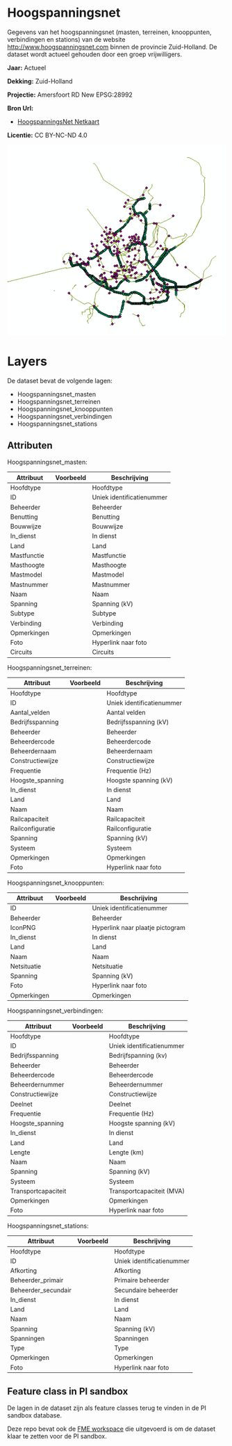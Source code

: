 
# Hoogspanningsnet

Gegevens van het hoogspanningsnet (masten, terreinen, knooppunten, verbindingen en stations) van de website http://www.hoogspanningsnet.com binnen de provincie Zuid-Holland. De dataset wordt actueel gehouden door een groep vrijwilligers.

**Jaar:** Actueel

**Dekking:** Zuid-Holland

**Projectie:** Amersfoort RD New EPSG:28992

**Bron Url:** 
* [HoogspanningsNet Netkaart](https://webkaart.hoogspanningsnet.com/index2.php#6/52.000/5.000)

**Licentie:** CC BY-NC-ND 4.0

![](voorbeeld_hoogspanningsnet.png)

# Layers

De dataset bevat de volgende lagen:
* Hoogspanningsnet_masten
* Hoogspanningsnet_terreinen
* Hoogspanningsnet_knooppunten
* Hoogspanningsnet_verbindingen
* Hoogspanningsnet_stations

## Attributen

Hoogspanningsnet_masten:

| Attribuut          | Voorbeeld | Beschrijving | 
|----------         |-----------|--------------|
|Hoofdtype || Hoofdtype |
|ID        || Uniek identificatienummer |
|Beheerder||Beheerder|
|Benutting||Benutting|
|Bouwwijze||Bouwwijze|
|In_dienst|| In dienst|
|Land||Land|
|Mastfunctie||Mastfunctie|
|Masthoogte||Masthoogte|
|Mastmodel||Mastmodel|
|Mastnummer||Mastnummer|
|Naam||Naam|
|Spanning||Spanning (kV)|
|Subtype||Subtype|
|Verbinding||Verbinding|
|Opmerkingen||Opmerkingen|
|Foto||Hyperlink naar foto|
|Circuits||Circuits|

Hoogspanningsnet_terreinen:

| Attribuut          | Voorbeeld | Beschrijving | 
|----------         |-----------|--------------|
|Hoofdtype || Hoofdtype |
|ID        || Uniek identificatienummer |
|Aantal_velden|| Aantal velden|
|Bedrijfsspanning||Bedrijfsspanning (kV)|
|Beheerder||Beheerder|
|Beheerdercode||Beheerdercode|
|Beheerdernaam||Beheerdernaam|
|Constructiewijze||Constructiewijze|
|Frequentie||Frequentie (Hz)|
|Hoogste_spanning||Hoogste spanning (kV)|
|In_dienst|| In dienst|
|Land||Land|
|Naam||Naam|
|Railcapaciteit||Railcapaciteit|
|Railconfiguratie||Railconfiguratie|
|Spanning||Spanning (kV)|
|Systeem||Systeem|
|Opmerkingen||Opmerkingen|
|Foto||Hyperlink naar foto|

Hoogspanningsnet_knooppunten:

| Attribuut          | Voorbeeld | Beschrijving | 
|----------         |-----------|--------------|
|ID        || Uniek identificatienummer |
|Beheerder||Beheerder|
|IconPNG||Hyperlink naar plaatje pictogram|
|In_dienst||In dienst|
|Land||Land|
|Naam||Naam|
|Netsituatie||Netsituatie|
|Spanning||Spanning (kV)|
|Foto||Hyperlink naar foto|
|Opmerkingen||Opmerkingen|

Hoogspanningsnet_verbindingen:

| Attribuut          | Voorbeeld | Beschrijving | 
|----------         |-----------|--------------|
|Hoofdtype || Hoofdtype |
|ID        || Uniek identificatienummer |
|Bedrijfsspanning||Bedrijfspanning (kv)|
|Beheerder||Beheerder|
|Beheerdercode||Beheerdercode|
|Beheerdernummer||Beheerdernummer|
|Constructiewijze||Constructiewijze|
|Deelnet||Deelnet|
|Frequentie||Frequentie (Hz)|
|Hoogste_spanning|| Hoogste spanning (kV)|
|In_dienst|| In dienst|
|Land || Land|
|Lengte || Lengte (km)|
|Naam||Naam|
|Spanning||Spanning (kV)|
|Systeem||Systeem|
|Transportcapaciteit||Transportcapaciteit (MVA)|
|Opmerkingen||Opmerkingen|
|Foto||Hyperlink naar foto|

Hoogspanningsnet_stations:

| Attribuut          | Voorbeeld | Beschrijving | 
|----------         |-----------|--------------|
|Hoofdtype || Hoofdtype |
|ID        || Uniek identificatienummer |
|Afkorting||Afkorting|
|Beheerder_primair || Primaire beheerder|
|Beheerder_secundair|| Secundaire beheerder|
|In_dienst || In dienst|
|Land||Land|
|Naam||Naam|
|Spanning||Spanning (kV)|
|Spanningen||Spanningen|
|Type||Type|
|Opmerkingen||Opmerkingen|
|Foto||Hyperlink naar foto|


## Feature class in PI sandbox

De lagen in de dataset zijn als feature classes terug te vinden in de PI sandbox database.    

Deze repo bevat ook de [FME workspace](hoogspanningsnet.com2fgdb.fmw) die uitgevoerd is om de dataset klaar te zetten voor de PI sandbox.
